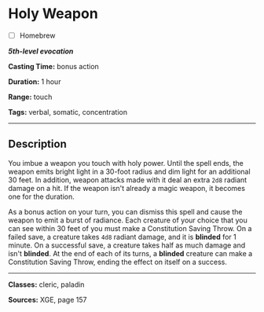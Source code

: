 # Holy Weapon

- [ ] Homebrew

***5th-level evocation***

**Casting Time:** bonus action

**Duration:** 1 hour

**Range:** touch

**Tags:** verbal, somatic, concentration

---

## Description
You imbue a weapon you touch with holy power.
Until the spell ends, the weapon emits bright light in a 30-foot radius and dim light for an additional 30 feet.
In addition, weapon attacks made with it deal an extra `2d8` radiant damage on a hit.
If the weapon isn't already a magic weapon, it becomes one for the duration.

As a bonus action on your turn, you can dismiss this spell and cause the weapon to emit a burst of radiance.
Each creature of your choice that you can see within 30 feet of you must make a Constitution Saving Throw.
On a failed save, a creature takes `4d8` radiant damage, and it is **blinded** for 1 minute.
On a successful save, a creature takes half as much damage and isn't **blinded**.
At the end of each of its turns, a **blinded** creature can make a Constitution Saving Throw, ending the effect on itself on a success.

---

**Classes:** cleric, paladin

**Sources:** XGE, page 157
